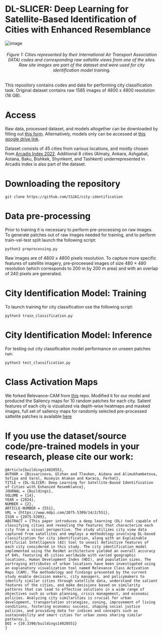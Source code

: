# DL-SLICER: Deep Learning for Satellite-Based Identification of Cities with Enhanced Resemblance

![image](https://github.com/IS2AI/city-similarity/assets/5821328/330f7d3d-e5a5-4f42-8631-e3bf837bd8df)
<h6 align="center"> Figure 1: Cities represented by their International Air Transport Association (IATA) codes and corresponding raw sattelite views from one of the sites. Raw site images are part of the dataset and were used for city identification model training. </h6>

This repository contains codes and data for performing city classification task. Original dataset contains raw 1585 images of 4800 x 4800 resolution (16 GB). 

# Access

Raw data, processed dataset, and models altogether can be downloaded by filling out [this form](https://forms.gle/vsg8SqTB1V6iqXx3A).
Alternatively, models only can be accessed at [this google drive link](https://drive.google.com/drive/folders/1-7C7YY3ejCsLZlXKM5o0E8kT5IY2ROyK?usp=sharing).

Dataset consists of 45 cities from various locations, and mostly chosen from [Arcadis Index 2022](https://www.arcadis.com/en/knowledge-hub/perspectives/global/sustainable-cities-index). Additional 8 cities (Almaty, Ankara, Ashgabat, Astana, Baku, Bishkek, Shymkent, and Tashkent) underrepresented in Arcadis Index is also part of the dataset.

# Downloading the repository

```
git clone https://github.com/IS2AI/city-identification
```

# Data pre-processing 

Prior to training it is necessary to perform pre-processing on raw images. To generate patches out of raw images needed for training, and to perform train-val-test split launch the following script:

```
python3 preprocessing.py
```
Raw images are of 4800 x 4800 pixels resolution. To capture more specific features of satellite imagery, pre-proceesed images of size 480 × 480 resolution (which corresponds to 200 m by 200 m area) and with an overlap of 240 pixels are generated.

# City Identification Model: Training

To launch training for city classification use the following script:
```
python3 train_classification.py
```

# City Identification Model: Inference

For testing out city classificaiton model performance on unseen patches run:
```
python3 test_classification.py
```

# Class Activation Maps

We forked Relevance-CAM from [this](https://github.com/mongeoroo/Relevance-CAM) repo. Modified it for our model and produced the Saliency maps for 10 random patches for each city. Salient features of each city is vizualized via depth-wise heatmaps and masked images, full set of saliency maps for randomly selected pre-processed sattelite patches is available [here](https://drive.google.com/drive/folders/1ryIsorRSUBuroRSG3gmCJCwrGWvK6uxQ?usp=sharing)

# If you use the dataset/source code/pre-trained models in your research, please cite our work:

```
@Article{buildings14020551,
AUTHOR = {Bissarinova, Ulzhan and Tleuken, Aidana and Alimukhambetova, Sofiya and Varol, Huseyin Atakan and Karaca, Ferhat},
TITLE = {DL-SLICER: Deep Learning for Satellite-Based Identification of Cities with Enhanced Resemblance},
JOURNAL = {Buildings},
VOLUME = {14},
YEAR = {2024},
NUMBER = {2},
ARTICLE-NUMBER = {551},
URL = {https://www.mdpi.com/2075-5309/14/2/551},
ISSN = {2075-5309},
ABSTRACT = {This paper introduces a deep learning (DL) tool capable of classifying cities and revealing the features that characterize each city from a visual perspective. The study utilizes city view data captured from satellites and employs a methodology involving DL-based classification for city identification, along with an Explainable Artificial Intelligence (AI) tool to unveil definitive features of each city considered in this study. The city identification model implemented using the ResNet architecture yielded an overall accuracy of 84%, featuring 45 cities worldwide with varied geographic locations, Human Development Index (HDI), and population sizes. The portraying attributes of urban locations have been investigated using an explanatory visualization tool named Relevance Class Activation Maps (CAM). The methodology and findings presented by the current study enable decision makers, city managers, and policymakers to identify similar cities through satellite data, understand the salient features of the cities, and make decisions based on similarity patterns that can lead to effective solutions in a wide range of objectives such as urban planning, crisis management, and economic policies. Analyzing city similarities is crucial for urban development, transportation strategies, zoning, improvement of living conditions, fostering economic success, shaping social justice policies, and providing data for indices and concepts such as sustainability and smart cities for urban zones sharing similar patterns.},
DOI = {10.3390/buildings14020551}
}
```

